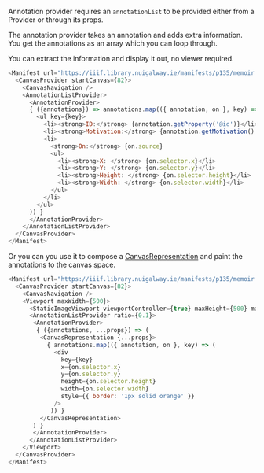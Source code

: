 Annotation provider requires an `annotationList` to be provided either from a 
Provider or through its props.

The annotation provider takes an annotation and adds extra information. You get the
annotations as an array which you can loop through.

You can extract the information and display it out, no viewer required.
```js
<Manifest url="https://iiif.library.nuigalway.ie/manifests/p135/memoir.json">
  <CanvasProvider startCanvas={82}>
    <CanvasNavigation />  
    <AnnotationListProvider>
      <AnnotationProvider>
      { ({annotations}) => annotations.map(({ annotation, on }, key) => (
        <ul key={key}>
          <li><strong>ID:</strong> {annotation.getProperty('@id')}</li>
          <li><strong>Motivation:</strong> {annotation.getMotivation().toString()}</li>
          <li>
            <strong>On:</strong> {on.source}
            <ul>
              <li><strong>X: </strong> {on.selector.x}</li>
              <li><strong>Y: </strong> {on.selector.y}</li>
              <li><strong>Height: </strong> {on.selector.height}</li>
              <li><strong>Width: </strong> {on.selector.width}</li>
            </ul>
          </li>
        </ul>
      )) }
      </AnnotationProvider>
    </AnnotationListProvider>
  </CanvasProvider>
</Manifest>
```


Or you can you use it to compose a [CanvasRepresentation](#canvasrepresentation) and paint 
the annotations to the canvas space. 
```js
<Manifest url="https://iiif.library.nuigalway.ie/manifests/p135/memoir.json">
  <CanvasProvider startCanvas={82}>
    <CanvasNavigation />
    <Viewport maxWidth={500}>
      <StaticImageViewport viewportController={true} maxHeight={500} maxWidth={500} />
      <AnnotationListProvider ratio={0.1}>
       <AnnotationProvider>
        { ({annotations, ...props}) => (
         <CanvasRepresentation {...props}>
           { annotations.map(({ annotation, on }, key) => (
             <div 
               key={key} 
               x={on.selector.x} 
               y={on.selector.y} 
               height={on.selector.height} 
               width={on.selector.width} 
               style={{ border: '1px solid orange' }}
             />
            )) }
         </CanvasRepresentation>
       ) }
       </AnnotationProvider>
      </AnnotationListProvider>
    </Viewport>
  </CanvasProvider>
</Manifest>
```